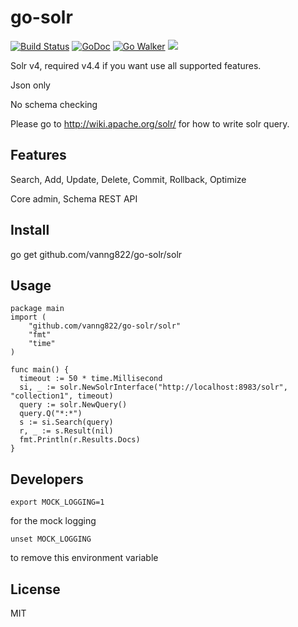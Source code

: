 go-solr
=======


[![Build Status](https://travis-ci.org/vanng822/go-solr.svg?branch=master)](https://travis-ci.org/vanng822/go-solr)
[![GoDoc](https://godoc.org/github.com/vanng822/go-solr/solr?status.svg)](https://godoc.org/github.com/vanng822/go-solr/solr)
[![Go Walker](http://gowalker.org/api/v1/badge)](https://gowalker.org/github.com/vanng822/go-solr/solr) [![](http://gocover.io/_badge/github.com/vanng822/go-solr/solr)](http://gocover.io/github.com/vanng822/go-solr/solr)

Solr v4, required v4.4 if you want use all supported features.

Json only

No schema checking

Please go to http://wiki.apache.org/solr/ for how to write solr query.

## Features

Search, Add, Update, Delete, Commit, Rollback, Optimize

Core admin, Schema REST API


## Install

go get github.com/vanng822/go-solr/solr

## Usage

    package main
    import (
    	"github.com/vanng822/go-solr/solr"
    	"fmt"
    	"time"
    )
  
    func main() {
      timeout := 50 * time.Millisecond
      si, _ := solr.NewSolrInterface("http://localhost:8983/solr", "collection1", timeout)
      query := solr.NewQuery()
      query.Q("*:*")
      s := si.Search(query)
      r, _ := s.Result(nil)
      fmt.Println(r.Results.Docs)
    }
    
## Developers

	export MOCK_LOGGING=1

for the mock logging

	unset MOCK_LOGGING

to remove this environment variable
	
## License
MIT
